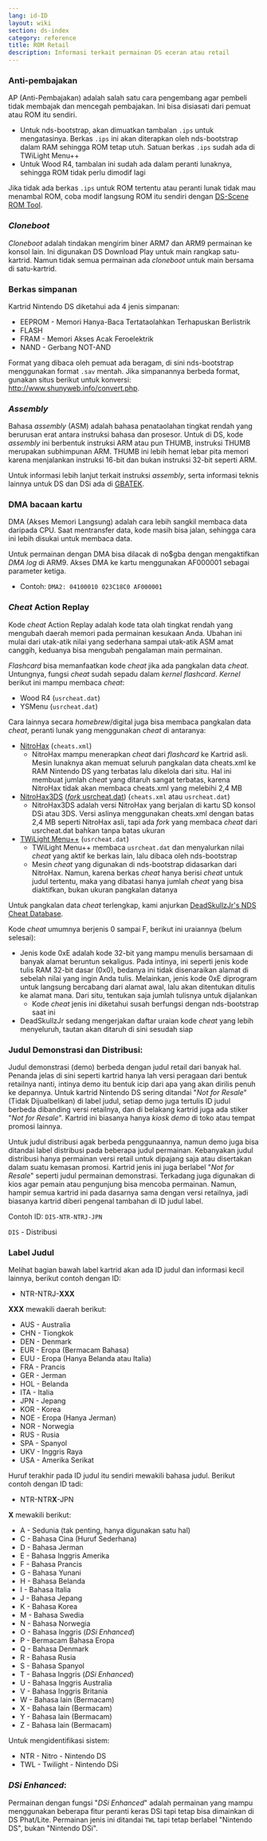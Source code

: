 ```yaml
---
lang: id-ID
layout: wiki
section: ds-index
category: reference
title: ROM Retail
description: Informasi terkait permainan DS eceran atau retail
---
```


### Anti-pembajakan
AP (Anti-Pembajakan) adalah salah satu cara pengembang agar pembeli tidak membajak dan mencegah pembajakan. Ini bisa disiasati dari pemuat atau ROM itu sendiri.

- Untuk nds-bootstrap, akan dimuatkan tambalan `.ips` untuk mengatasinya. Berkas `.ips` ini akan diterapkan oleh nds-bootstrap dalam RAM sehingga ROM tetap utuh. Satuan berkas `.ips` sudah ada di TWiLight Menu++
- Untuk Wood R4, tambalan ini sudah ada dalam peranti lunaknya, sehingga ROM tidak perlu dimodif lagi

Jika tidak ada berkas `.ips` untuk ROM tertentu atau peranti lunak tidak mau menambal ROM, coba modif langsung ROM itu sendiri dengan [DS-Scene ROM Tool](https://gbatemp.net/download/retrogamefan-nds-rom-tool-v1-0_b1215.35735/).

### *Cloneboot*
*Cloneboot* adalah tindakan mengirim biner ARM7 dan ARM9 permainan ke konsol lain. Ini digunakan DS Download Play untuk main rangkap satu-kartrid. Namun tidak semua permainan ada *cloneboot* untuk main bersama di satu-kartrid.

### Berkas simpanan
Kartrid Nintendo DS diketahui ada 4 jenis simpanan:

- EEPROM - Memori Hanya-Baca Tertataolahkan Terhapuskan Berlistrik
- FLASH
- FRAM - Memori Akses Acak Feroelektrik
- NAND - Gerbang NOT-AND

Format yang dibaca oleh pemuat ada beragam, di sini nds-bootstrap menggunakan format `.sav` mentah. Jika simpanannya berbeda format, gunakan situs berikut untuk konversi: http://www.shunyweb.info/convert.php.

### *Assembly*
Bahasa *assembly* (ASM) adalah bahasa penataolahan tingkat rendah yang berurusan erat antara instruksi bahasa dan prosesor. Untuk di DS, kode *assembly* ini berbentuk instruksi ARM atau pun THUMB, instruksi THUMB merupakan subhimpunan ARM. THUMB ini lebih hemat lebar pita memori karena menjalankan instruksi 16-bit dan bukan instruksi 32-bit seperti ARM.

Untuk informasi lebih lanjut terkait instruksi *assembly*, serta informasi teknis lainnya untuk DS dan DSi ada di [GBATEK](https://problemkaputt.de/gbatek.htm).

### DMA bacaan kartu
DMA (Akses Memori Langsung) adalah cara lebih sangkil membaca data daripada CPU. Saat mentransfer data, kode masih bisa jalan, sehingga cara ini lebih disukai untuk membaca data.

Untuk permainan dengan DMA bisa dilacak di no$gba dengan mengaktifkan *DMA log* di ARM9. Akses DMA ke kartu menggunakan AF000001 sebagai parameter ketiga.
- Contoh: `DMA2: 04100010 023C18C0 AF000001`

### *Cheat* Action Replay
Kode *cheat* Action Replay adalah kode tata olah tingkat rendah yang mengubah daerah memori pada permainan kesukaan Anda. Ubahan ini mulai dari utak-atik nilai yang sederhana sampai utak-atik ASM amat canggih, keduanya bisa mengubah pengalaman main permainan.

*Flashcard* bisa memanfaatkan kode *cheat* jika ada pangkalan data *cheat*. Untungnya, fungsi *cheat* sudah sepadu dalam *kernel flashcard*. *Kernel* berikut ini mampu membaca *cheat*:
- Wood R4 (`usrcheat.dat`)
- YSMenu (`usrcheat.dat`)

Cara lainnya secara *homebrew*/digital juga bisa membaca pangkalan data *cheat*, peranti lunak yang menggunakan *cheat* di antaranya:
- [NitroHax](https://www.chishm.com/NitroHax) (`cheats.xml`)
    - NitroHax mampu menerapkan *cheat* dari *flashcard* ke Kartrid asli. Mesin lunaknya akan memuat seluruh pangkalan data cheats.xml ke RAM Nintendo DS yang terbatas lalu dikelola dari situ. Hal ini membuat jumlah *cheat* yang ditaruh sangat terbatas, karena NitroHax tidak akan membaca cheats.xml yang melebihi 2,4 MB
- [NitroHax3DS](https://github.com/ahezard/NitroHax3DS/releases) ([*fork* usrcheat.dat](https://github.com/Epicpkmn11/NitroHax3DS/releases)) (`cheats.xml` atau `usrcheat.dat`)
    - NitroHax3DS adalah versi NitroHax yang berjalan di kartu SD konsol DSi atau 3DS. Versi aslinya menggunakan cheats.xml dengan batas 2,4 MB seperti NitroHax asli, tapi ada *fork* yang membaca *cheat* dari usrcheat.dat bahkan tanpa batas ukuran
- [TWiLight Menu++](https://github.com/DS-Homebrew/TWiLightMenu/releases) (`usrcheat.dat`)
    - TWiLight Menu++ membaca `usrcheat.dat` dan menyalurkan nilai *cheat* yang aktif ke berkas lain, lalu dibaca oleh nds-bootstrap
    - Mesin *cheat* yang digunakan di nds-bootstrap didasarkan dari NitroHax. Namun, karena berkas *cheat* hanya berisi *cheat* untuk judul tertentu, maka yang dibatasi hanya jumlah *cheat* yang bisa diaktifkan, bukan ukuran pangkalan datanya

Untuk pangkalan data *cheat* terlengkap, kami anjurkan [DeadSkullzJr's NDS Cheat Database](https://gbatemp.net/threads/deadskullzjrs-nds-cheat-databases.488711).

Kode *cheat* umumnya berjenis 0 sampai F, berikut ini uraiannya (belum selesai):

- Jenis kode 0xE adalah kode 32-bit yang mampu menulis bersamaan di banyak alamat beruntun sekaligus. Pada intinya, ini seperti jenis kode tulis RAM 32-bit dasar (0x0), bedanya ini tidak disenaraikan alamat di sebelah nilai yang ingin Anda tulis. Melainkan, jenis kode 0xE diprogram untuk langsung bercabang dari alamat awal, lalu akan ditentukan ditulis ke alamat mana. Dari situ, tentukan saja jumlah tulisnya untuk dijalankan
    - Kode *cheat* jenis ini diketahui susah berfungsi dengan nds-bootstrap saat ini
- DeadSkullzJr sedang mengerjakan daftar uraian kode *cheat* yang lebih menyeluruh, tautan akan ditaruh di sini sesudah siap

### Judul Demonstrasi dan Distribusi:
Judul demonstrasi (demo) berbeda dengan judul retail dari banyak hal. Penanda jelas di sini seperti kartrid hanya lah versi peragaan dari bentuk retailnya nanti, intinya demo itu bentuk icip dari apa yang akan dirilis penuh ke depannya. Untuk kartrid Nintendo DS sering ditandai "*Not for Resale*" (Tidak Dijualbelikan) di label judul, setiap demo juga tertulis ID judul berbeda dibanding versi retailnya, dan di belakang kartrid juga ada stiker "*Not for Resale*". Kartrid ini biasanya hanya *kiosk demo* di toko atau tempat promosi lainnya.

Untuk judul distribusi agak berbeda penggunaannya, namun demo juga bisa ditandai label distribusi pada beberapa judul permainan. Kebanyakan judul distribusi hanya permainan versi retail untuk dipajang saja atau disertakan dalam suatu kemasan promosi. Kartrid jenis ini juga berlabel "*Not for Resale*" seperti judul permainan demonstrasi. Terkadang juga digunakan di kios agar pemain atau pengunjung bisa mencoba permainan. Namun, hampir semua kartrid ini pada dasarnya sama dengan versi retailnya, jadi biasanya kartrid diberi pengenal tambahan di ID judul label.

Contoh ID: `DIS-NTR-NTRJ-JPN`

`DIS` - Distribusi


### Label Judul
Melihat bagian bawah label kartrid akan ada ID judul dan informasi kecil lainnya, berikut contoh dengan ID:

- NTR-NTRJ-**XXX**

**XXX** mewakili daerah berikut:

- AUS - Australia
- CHN - Tiongkok
- DEN - Denmark
- EUR - Eropa (Bermacam Bahasa)
- EUU - Eropa (Hanya Belanda atau Italia)
- FRA - Prancis
- GER - Jerman
- HOL - Belanda
- ITA - Italia
- JPN - Jepang
- KOR - Korea
- NOE - Eropa (Hanya Jerman)
- NOR - Norwegia
- RUS - Rusia
- SPA - Spanyol
- UKV - Inggris Raya
- USA - Amerika Serikat

Huruf terakhir pada ID judul itu sendiri mewakili bahasa judul. Berikut contoh dengan ID tadi:

- NTR-NTR**X**-JPN

**X** mewakili berikut:

- A - Sedunia (tak penting, hanya digunakan satu hal)
- C - Bahasa Cina (Huruf Sederhana)
- D - Bahasa Jerman
- E - Bahasa Inggris Amerika
- F - Bahasa Prancis
- G - Bahasa Yunani
- H - Bahasa Belanda
- I - Bahasa Italia
- J - Bahasa Jepang
- K - Bahasa Korea
- M - Bahasa Swedia
- N - Bahasa Norwegia
- O - Bahasa Inggris (*DSi Enhanced*)
- P - Bermacam Bahasa Eropa
- Q - Bahasa Denmark
- R - Bahasa Rusia
- S - Bahasa Spanyol
- T - Bahasa Inggris (*DSi Enhanced*)
- U - Bahasa Inggris Australia
- V - Bahasa Inggris Britania
- W - Bahasa lain (Bermacam)
- X - Bahasa lain (Bermacam)
- Y - Bahasa lain (Bermacam)
- Z - Bahasa lain (Bermacam)

Untuk mengidentifikasi sistem:

- NTR - Nitro - Nintendo DS
- TWL - Twilight - Nintendo DSi

### *DSi Enhanced*:

Permainan dengan fungsi "*DSi Enhanced*" adalah permainan yang mampu menggunakan beberapa fitur peranti keras DSi tapi tetap bisa dimainkan di DS Phat/Lite. Permainan jenis ini ditandai `TWL` tapi tetap berlabel "Nintendo DS", bukan "Nintendo DSi".
